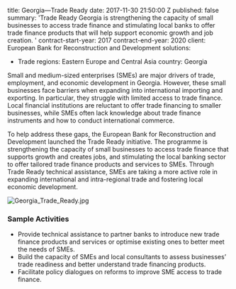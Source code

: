 
title: Georgia—Trade Ready
date: 2017-11-30 21:50:00 Z
published: false
summary: 'Trade Ready Georgia is strengthening the capacity of small businesses to
  access trade finance and stimulating local banks to offer trade finance products
  that will help support economic growth and job creation. '
contract-start-year: 2017
contract-end-year: 2020
client: European Bank for Reconstruction and Development
solutions:
- Trade
regions: Eastern Europe and Central Asia
country: Georgia


Small and medium-sized enterprises (SMEs) are major drivers of trade, employment, and economic development in Georgia. However, these small businesses face barriers when expanding into international importing and exporting. In particular, they struggle with limited access to trade finance. Local financial institutions are reluctant to offer trade financing to smaller businesses, while SMEs often lack knowledge about trade finance instruments and how to conduct international commerce.

To help address these gaps, the European Bank for Reconstruction and Development launched the Trade Ready initiative. The programme is strengthening the capacity of small businesses to access trade finance that supports growth and creates jobs, and stimulating the local banking sector to offer tailored trade finance products and services to SMEs. Through Trade Ready technical assistance, SMEs are taking a more active role in expanding international and intra-regional trade and fostering local economic development.

![Georgia_Trade_Ready.jpg](/uploads/Georgia_Trade_Ready.jpg)

### Sample Activities

* Provide technical assistance to partner banks to introduce new trade finance products and services or optimise existing ones to better meet the needs of SMEs.
* Build the capacity of SMEs and local consultants to assess businesses’ trade readiness and better understand trade financing products.
* Facilitate policy dialogues on reforms to improve SME access to trade finance.
